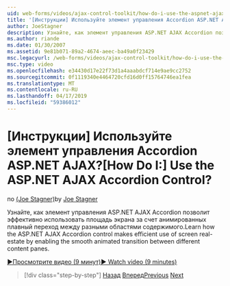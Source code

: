 ```yaml
---
uid: web-forms/videos/ajax-control-toolkit/how-do-i-use-the-aspnet-ajax-accordion-control
title: '[Инструкции] Используйте элемент управления Accordion ASP.NET AJAX? | Документы Майкрософт'
author: JoeStagner
description: Узнайте, как элемент управления ASP.NET AJAX Accordion позволит эффективно использовать площадь экрана за счет плавный анимированный переход между разных p содержимого...
ms.author: riande
ms.date: 01/30/2007
ms.assetid: 9e81b071-89a2-4674-aeec-ba49a0f23429
msc.legacyurl: /web-forms/videos/ajax-control-toolkit/how-do-i-use-the-aspnet-ajax-accordion-control
msc.type: video
ms.openlocfilehash: e34430d17e22f73d1a4aaabdcf714e9ae9cc2752
ms.sourcegitcommit: 0f1119340e4464720cfd16d0ff15764746ea1fea
ms.translationtype: MT
ms.contentlocale: ru-RU
ms.lasthandoff: 04/17/2019
ms.locfileid: "59386012"
---
```

# <a name="how-do-i-use-the-aspnet-ajax-accordion-control"></a><span data-ttu-id="43be1-104">[Инструкции] Используйте элемент управления Accordion ASP.NET AJAX?</span><span class="sxs-lookup"><span data-stu-id="43be1-104">[How Do I:] Use the ASP.NET AJAX Accordion Control?</span></span>

<span data-ttu-id="43be1-105">по [(Joe Stagner)](https://github.com/JoeStagner)</span><span class="sxs-lookup"><span data-stu-id="43be1-105">by [Joe Stagner](https://github.com/JoeStagner)</span></span>

<span data-ttu-id="43be1-106">Узнайте, как элемент управления ASP.NET AJAX Accordion позволит эффективно использовать площадь экрана за счет анимированных плавный переход между разными областями содержимого.</span><span class="sxs-lookup"><span data-stu-id="43be1-106">Learn how the ASP.NET AJAX Accordion control makes efficient use of screen real-estate by enabling the smooth animated transition between different content panes.</span></span>

[<span data-ttu-id="43be1-107">&#9654;Просмотрите видео (9 минут)</span><span class="sxs-lookup"><span data-stu-id="43be1-107">&#9654; Watch video (9 minutes)</span></span>](https://channel9.msdn.com/Blogs/ASP-NET-Site-Videos/how-do-i-use-the-aspnet-ajax-accordion-control)

> [!div class="step-by-step"]
> <span data-ttu-id="43be1-108">[Назад](how-do-i-use-the-aspnet-ajax-alwaysvisible-control-extender.md)
> [Вперед](how-do-i-use-the-aspnet-ajax-collapsable-panel-extender.md)</span><span class="sxs-lookup"><span data-stu-id="43be1-108">[Previous](how-do-i-use-the-aspnet-ajax-alwaysvisible-control-extender.md)
[Next](how-do-i-use-the-aspnet-ajax-collapsable-panel-extender.md)</span></span>
